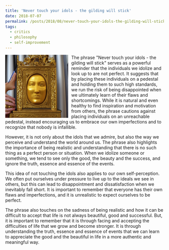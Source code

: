 ```yaml
---
title: 'Never touch your idols - the gilding will stick'
date: 2018-07-07
permalink: /posts/2018/08/never-touch-your-idols-the-gilding-will-stick/
tags:
  - critics
  - philosophy
  - self-improvement
---
```


<img width="200" alt="matrix" src="/images/posts/never-touch-your-idols-the-gilding-will-stick.png" style="float: left; margin-right: 10px;" /> The phrase "Never touch your idols - the gilding will stick" serves as a powerful reminder that the individuals we idolize and look up to are not perfect. It suggests that by placing these individuals on a pedestal and holding them to such high standards, we run the risk of being disappointed when we ultimately learn of their flaws and shortcomings. While it is natural and even healthy to find inspiration and motivation from others, the phrase cautions against placing individuals on an unreachable pedestal, instead encouraging us to embrace our own imperfections and to recognize that nobody is infallible.

However, it is not only about the idols that we admire, but also the way we perceive and understand the world around us. The phrase also highlights the importance of being realistic and understanding that there is no such thing as a perfect person or situation. When we idolize someone or something, we tend to see only the good, the beauty and the success, and ignore the truth, essence and essence of the events.

This idea of not touching the idols also applies to our own self-perception. We often put ourselves under pressure to live up to the ideals we see in others, but this can lead to disappointment and dissatisfaction when we inevitably fall short. It is important to remember that everyone has their own flaws and imperfections, and it is unrealistic to expect ourselves to be perfect.

The phrase also touches on the sadness of being realistic and how it can be difficult to accept that life is not always beautiful, good and successful. But, it is important to remember that it is through facing and accepting the difficulties of life that we grow and become stronger. It is through understanding the truth, essence and essence of events that we can learn to appreciate the good and the beautiful in life in a more authentic and meaningful way.

